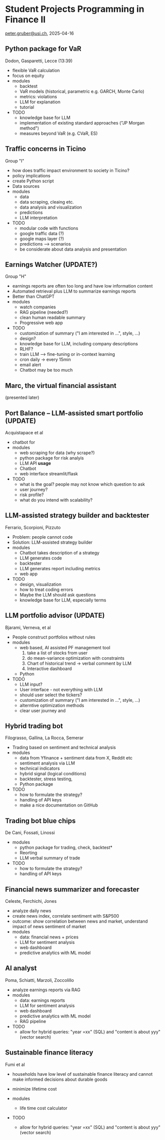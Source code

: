 # Student Projects Programming in Finance II
peter.gruber@usi.ch, 2025-04-16

## Python package for VaR
Dodon, Gasparetti, Lecce (13:39)
- flexible VaR calculation
- focus on equity
- modules
    - backtest
    - VaR models (historical, parametric  e.g. GARCH, Monte Carlo)
    - metrics: violations
    - LLM for explanation
    - tutorial
- TODO
    - knowledge base for LLM
    - implementation of existing standard approaches ("JP Morgan method")
    - measures beyond VaR (e.g. CVaR, ES)

## Traffic concerns in Ticino
Group "I"
- how does traffic impact environment to society in Ticino?
- policy implications
- create Python script
- Data sources
- modules
    - data
    - data scraping, cleaing etc.
    - data analysis and visualization
    - predictions
    - LLM interpretation
- TODO
    - modular code with functions
    - google traffic data (?)
    - google maps layer (?)
    - predictions --> scenarios
    - be considerate about data analysis and presentation

## Earnings Watcher (UPDATE?)
Group "H"
- earnings reports are often too long and have low information content
- Automated retrieval plus LLM to summarize earnings reports
- Better than ChatGPT
- modules
    - watch companies
    - RAG pipeline (needed?)
    - clean human readable summary
    - Progressive web app
- TODO
    - customization of summary ("I am interested in ...", style, ...)
    - design?
    - knowledge base for LLM, including company descriptions
    - RLHF?
    - train LLM --> fine-tuning or in-context learning
    - cron daily -> every 15min
    - email alert
    - Chatbot may be too much

## Marc, the virtual financial assistant
(presented later)

## Port Balance – LLM-assisted smart portfolio (UPDATE)
Acquistapace et al
- chatbot for 
- modules
    - web scraping for data (why scrape?)
    - python package for risk analyis
    - LLM API **usage**
    - Chatbot
    - web interface streamlit/flask
- TODO
    - what is the goal? people may not know which question to ask
    - user journey?
    - risk profile?
    - what do you intend with scalability?

## LLM-assisted strategy builder and backtester
Ferrario, Scorpioni, Pizzuto
- Problem: people cannot code
- Solution: LLM-assisted strategy builder
- modules
    - Chatbot takes description of a strategy
    - LLM generates code
    - backtester
    - LLM generates report including metrics
    - web app
- TODO
    - design, visualization
    - how to treat coding errors
    - Maybe the LLM should ask questions
    - knowledge base for LLM, especially terms

## LLM portfolio advisor (UPDATE)
Bjarami, Verneva, et al
- People construct portfolios without rules
- modules
    - web based, AI assisted PF management tool
      1. take a list of stocks from user
      2. do mean-variance optimization with constraints
      3. Chart of historical trend -> verbal comment by LLM 
      4. Interactive dashboard
    - Python
- TODO
    - LLM input?
    - User interface - not everything with LLM
    - should user select the tickers?
    - customization of summary ("I am interested in ...", style, ...)
    - alterntive optimization methods
    - clear user journey and 

## Hybrid trading bot
Filograsso, Gallina, La Rocca, Semerar
- Trading based on sentiment and technical analysis
- modules
    - data from Yfinance + sentiment data from X, Reddit etc
    - sentiment analysis via LLM
    - technical indicators
    - hybrid signal (logical conditions)
    - backtester, stress testing, 
    - Python package
- TODO
    - how to formulate the strategy?
    - handling of API keys
    - make a nice documentation on GitHub

## Trading bot blue chips
De Cani, Fossati, Linossi
- modules
    - python package for trading, check, backtest*
    - Reorting
    - LLM verbal summary of trade
- TODO
    - how to formulate the strategy?
    - handling of API keys

## Financial news summarizer and forecaster
Celeste, Ferchichi, Jones
- analyze daily news 
- create news index, correlate sentiment with S&P500
- outcome: show correlation between news and market, understand impact of news sentiment of market
- modules
    - data: financial news + prices
    - LLM for sentiment analysis
    - web dashboard
    - predictive analytics with ML model 

## AI analyst
Poma, Schiatti, Marzoli, Zoccolillo
- analyze earnings reports via RAG
- modules
    - data: earnings reports
    - LLM for sentiment analysis
    - web dashboard
    - predictive analytics with ML model
    - RAG pipeline
- TODO
    - allow for hybrid queries: "year =xx" (SQL) and "content is about yyy" (vector search)

## Sustainable finance literacy
Fumi et al
- households have low level of sustainable finance literacy and cannot make informed decisions about durable goods
- minimize lifetime cost
- modules
    - life time cost calculator
    
- TODO
    - allow for hybrid queries: "year =xx" (SQL) and "content is about yyy" (vector search)
